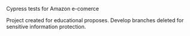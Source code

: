 Cypress tests for Amazon e-comerce

Project created for educational proposes.
Develop branches deleted for sensitive information protection.
